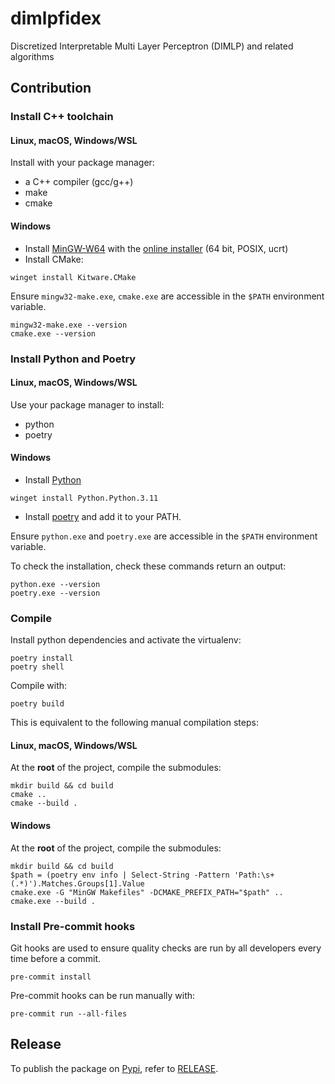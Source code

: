 # dimlpfidex
Discretized Interpretable Multi Layer Perceptron (DIMLP) and related algorithms

## Contribution

### Install C++ toolchain

#### Linux, macOS, Windows/WSL

Install with your package manager:

* a C++ compiler (gcc/g++)
* make
* cmake

#### Windows

* Install [MinGW-W64](https://www.mingw-w64.org/) with the [online installer](https://github.com/Vuniverse0/mingwInstaller/releases) (64 bit, POSIX, ucrt)
* Install CMake:

```shell
winget install Kitware.CMake
```

Ensure `mingw32-make.exe`, `cmake.exe` are accessible in the `$PATH` environment variable.

```shell
mingw32-make.exe --version
cmake.exe --version
```

### Install Python and Poetry

#### Linux, macOS, Windows/WSL

Use your package manager to install:

* python
* poetry

#### Windows

* Install [Python](https://www.python.org/)

```shell
winget install Python.Python.3.11
```

* Install [poetry](https://python-poetry.org/docs/#installation) and add it to your PATH.

Ensure `python.exe` and `poetry.exe` are accessible in the `$PATH` environment variable.

To check the installation, check these commands return an output:

```shell
python.exe --version
poetry.exe --version
```

### Compile

Install python dependencies and activate the virtualenv:

```shell
poetry install
poetry shell
```

Compile with:

```shell
poetry build
```

This is equivalent to the following manual compilation steps:

#### Linux, macOS, Windows/WSL

At the **root** of the project, compile the submodules:
```
mkdir build && cd build
cmake ..
cmake --build .
```

#### Windows

At the **root** of the project, compile the submodules:
```shell
mkdir build && cd build
$path = (poetry env info | Select-String -Pattern 'Path:\s+(.*)').Matches.Groups[1].Value
cmake.exe -G "MinGW Makefiles" -DCMAKE_PREFIX_PATH="$path" ..
cmake.exe --build .
```

### Install Pre-commit hooks

Git hooks are used to ensure quality checks are run by all developers every time
before a commit.

```shell
pre-commit install
```

Pre-commit hooks can be run manually with:

```shell
pre-commit run --all-files
```

## Release

To publish the package on [Pypi](https://pypi.org/project/dimlpfidex/), refer to [RELEASE](RELEASE.md).

